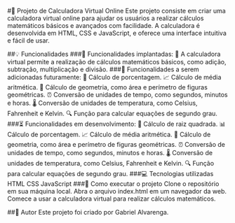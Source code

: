 #🧮 Projeto de Calculadora Virtual Online
Este projeto consiste em criar uma calculadora virtual online para ajudar os usuários a realizar cálculos matemáticos básicos e avançados com facilidade. A calculadora é desenvolvida em HTML, CSS e JavaScript, e oferece uma interface intuitiva e fácil de usar.

##💡 Funcionalidades
###🚀 Funcionalidades implantadas:
🧮 A calculadora virtual permite a realização de cálculos matemáticos básicos, como adição, subtração, multiplicação e divisão.
###🌟 Funcionalidades a serem adicionadas futuramente:
🔢 Cálculo de porcentagem.
📈 Cálculo de média aritmética.
📐 Cálculo de geometria, como área e perímetro de figuras geométricas.
⏰ Conversão de unidades de tempo, como segundos, minutos e horas.
🌡️ Conversão de unidades de temperatura, como Celsius, Fahrenheit e Kelvin.
🔍 Função para calcular equações de segundo grau.
###⏳ Funcionalidades em desenvolvimento:
📏 Cálculo de raiz quadrada.
📊 Cálculo de porcentagem.
📈 Cálculo de média aritmética.
📐 Cálculo de geometria, como área e perímetro de figuras geométricas.
⏰ Conversão de unidades de tempo, como segundos, minutos e horas.
🌡️ Conversão de unidades de temperatura, como Celsius, Fahrenheit e Kelvin.
🔍 Função para calcular equações de segundo grau.
###💻 Tecnologias utilizadas
HTML
CSS
JavaScript
###🚀 Como executar o projeto
Clone o repositório em sua máquina local.
Abra o arquivo index.html em um navegador da web.
Comece a usar a calculadora virtual para realizar cálculos matemáticos.

##📝 Autor
Este projeto foi criado por Gabriel Alvarenga.
